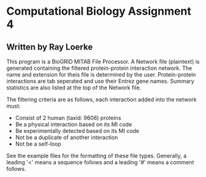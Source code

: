# Computational Biology Assignment 4
## Written by Ray Loerke

This program is a BioGRID MITAB File Processor.
A Network file (plaintext) is generated containing the filtered protein-protein interaction network.
The name and extension for theis file is determined by the user.
Protein-protein interactions are tab seperated and use their Entrez gene names.
Summary statistics are also listed at the top of the Network file.

The filtering criteria are as follows, each interaction added into the network must:
* Consist of 2 human (taxid: 9606) proteins
* Be a physical interaction based on its MI code
* Be experimentally detected based on its MI code
* Not be a duplicate of another interaction
* Not be a self-loop

See the example files for the formatting of these file types. 
Generally, a leading '<' means a sequence follows and a leading '#' means a comment follows.

